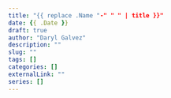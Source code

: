 ```yaml
---
title: "{{ replace .Name "-" " " | title }}"
date: {{ .Date }}
draft: true
author: "Daryl Galvez" 
description: ""
slug: "" 
tags: []
categories: []
externalLink: ""
series: []
---
```



